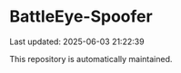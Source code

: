 # BattleEye-Spoofer

Last updated: 2025-06-03 21:22:39

This repository is automatically maintained.
